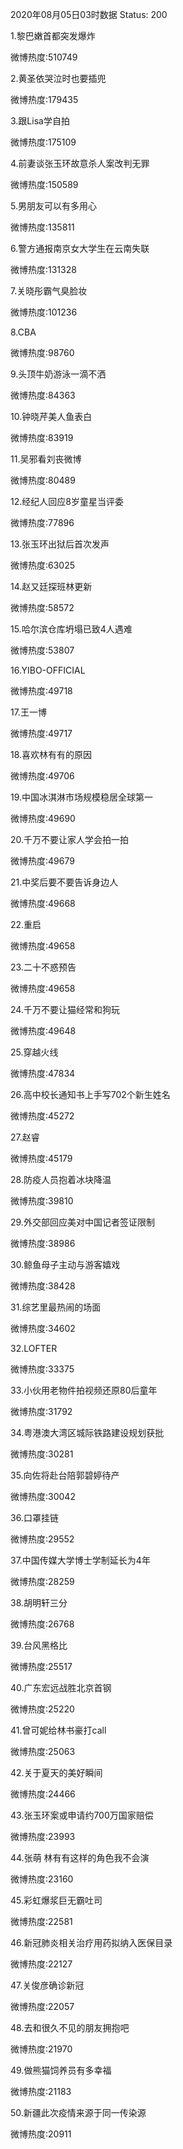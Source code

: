 2020年08月05日03时数据
Status: 200

1.黎巴嫩首都突发爆炸

微博热度:510749

2.黄圣依哭泣时也要插兜

微博热度:179435

3.跟Lisa学自拍

微博热度:175109

4.前妻谈张玉环故意杀人案改判无罪

微博热度:150589

5.男朋友可以有多用心

微博热度:135811

6.警方通报南京女大学生在云南失联

微博热度:131328

7.关晓彤霸气臭脸妆

微博热度:101236

8.CBA

微博热度:98760

9.头顶牛奶游泳一滴不洒

微博热度:84363

10.钟晓芹美人鱼表白

微博热度:83919

11.吴邪看刘丧微博

微博热度:80489

12.经纪人回应8岁童星当评委

微博热度:77896

13.张玉环出狱后首次发声

微博热度:63025

14.赵又廷探班林更新

微博热度:58572

15.哈尔滨仓库坍塌已致4人遇难

微博热度:53807

16.YIBO-OFFICIAL

微博热度:49718

17.王一博

微博热度:49717

18.喜欢林有有的原因

微博热度:49706

19.中国冰淇淋市场规模稳居全球第一

微博热度:49690

20.千万不要让家人学会拍一拍

微博热度:49679

21.中奖后要不要告诉身边人

微博热度:49668

22.重启

微博热度:49658

23.二十不惑预告

微博热度:49658

24.千万不要让猫经常和狗玩

微博热度:49648

25.穿越火线

微博热度:47834

26.高中校长通知书上手写702个新生姓名

微博热度:45272

27.赵睿

微博热度:45179

28.防疫人员抱着冰块降温

微博热度:39810

29.外交部回应美对中国记者签证限制

微博热度:38986

30.鲸鱼母子主动与游客嬉戏

微博热度:38428

31.综艺里最热闹的场面

微博热度:34602

32.LOFTER

微博热度:33375

33.小伙用老物件拍视频还原80后童年

微博热度:31792

34.粤港澳大湾区城际铁路建设规划获批

微博热度:30281

35.向佐将赴台陪郭碧婷待产

微博热度:30042

36.口罩挂链

微博热度:29552

37.中国传媒大学博士学制延长为4年

微博热度:28259

38.胡明轩三分

微博热度:26768

39.台风黑格比

微博热度:25517

40.广东宏远战胜北京首钢

微博热度:25220

41.曾可妮给林书豪打call

微博热度:25063

42.关于夏天的美好瞬间

微博热度:24466

43.张玉环案或申请约700万国家赔偿

微博热度:23993

44.张萌 林有有这样的角色我不会演

微博热度:23160

45.彩虹爆浆巨无霸吐司

微博热度:22581

46.新冠肺炎相关治疗用药拟纳入医保目录

微博热度:22127

47.关俊彦确诊新冠

微博热度:22057

48.去和很久不见的朋友拥抱吧

微博热度:21970

49.做熊猫饲养员有多幸福

微博热度:21183

50.新疆此次疫情来源于同一传染源

微博热度:20911

